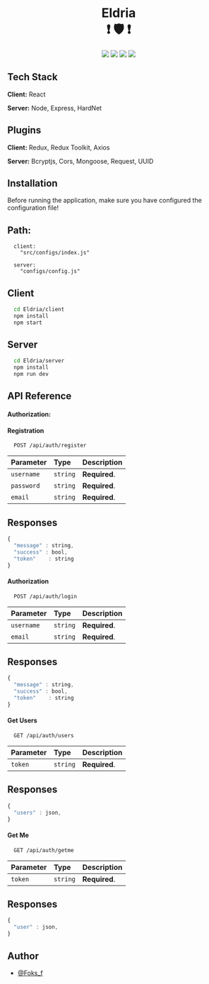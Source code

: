 <div align="center">

# Eldria <br> ❗ :shield: ❗

![](https://img.shields.io/badge/License-MIT-green.svg)
![](https://img.shields.io/badge/Author-Foks_f-orange.svg)
![](https://img.shields.io/badge/Node->=10-green.svg)
![](https://img.shields.io/badge/Python-3.12-blue.svg)

</div>


## Tech Stack

**Client:** React

**Server:** Node, Express, HardNet


## Plugins

**Client:** Redux, Redux Toolkit, Axios

**Server:** Bcryptjs, Cors, Mongoose, Request, UUID

## Installation

Before running the application, make sure you have configured the configuration file!

## Path:
```path
  client:
    "src/configs/index.js"

  server:
    "configs/config.js"
```

## Client

```bash
  cd Eldria/client
  npm install
  npm start
```

## Server

```bash
  cd Eldria/server
  npm install
  npm run dev
```
    
## API Reference
#### Authorization:

#### Registration

```http
  POST /api/auth/register
```

| Parameter | Type     | Description                |
| :-------- | :------- | :------------------------- |
| `username` | `string` | **Required**.|
| `password` | `string` | **Required**.|
| `email` | `string` | **Required**.|

## Responses

```javascript
{
  "message" : string,
  "success" : bool,
  "token"    : string
}
```

#### Authorization

```http
  POST /api/auth/login
```

| Parameter | Type     | Description                |
| :-------- | :------- | :------------------------- |
| `username` | `string` | **Required**.|
| `email` | `string` | **Required**.|

## Responses

```javascript
{
  "message" : string,
  "success" : bool,
  "token"    : string
}
```

#### Get Users

```http
  GET /api/auth/users
```

| Parameter | Type     | Description                |
| :-------- | :------- | :------------------------- |
| `token` | `string` | **Required**.|

## Responses

```javascript
{
  "users" : json,
}
```

#### Get Me

```http
  GET /api/auth/getme
```

| Parameter | Type     | Description                |
| :-------- | :------- | :------------------------- |
| `token` | `string` | **Required**.|

## Responses

```javascript
{
  "user" : json,
}
```



## Author

- [@Foks_f](https://www.github.com/foksif)

